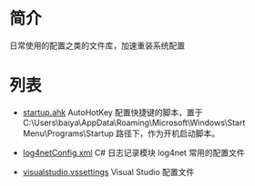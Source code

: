 # 简介

日常使用的配置之类的文件库，加速重装系统配置

# 列表

 - [startup.ahk](startup.ahk) AutoHotKey 配置快捷键的脚本，置于 C:\Users\baiya\AppData\Roaming\Microsoft\Windows\Start Menu\Programs\Startup 路径下，作为开机启动脚本。

 - [log4netConfig.xml](log4netConfig.xml) C# 日志记录模块 log4net 常用的配置文件

 - [visualstudio.vssettings](visualstudio.vssettings) Visual Studio 配置文件